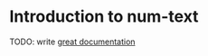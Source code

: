 # Introduction to num-text

TODO: write [great documentation](http://jacobian.org/writing/what-to-write/)
